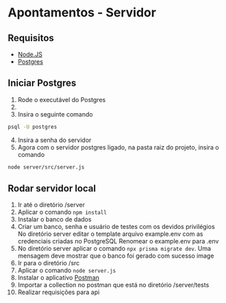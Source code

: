 # Apontamentos - Servidor

## Requisitos

- [Node.JS](https://nodejs.org/en/download/)
- [Postgres](https://www.enterprisedb.com/downloads/postgres-postgresql-downloads)

## Iniciar Postgres

1. Rode o executável do Postgres
2. 
3. Insira o seguinte comando 
```bash
psql -U postgres
```
4. Insira a senha do servidor
5. Agora com o servidor postgres ligado, na pasta raiz do projeto, insira o comando 
```bash
node server/src/server.js
```

## Rodar servidor local

1.  Ir até o diretório /server
2.  Aplicar o comando  `npm install`
3.  Instalar o banco de dados
4.  Criar um banco, senha e usuário de testes com os devidos privilégios No diretório server editar o template arquivo example.env com as credenciais criadas no PostgreSQL Renomear o example.env para .env
5.  No diretório server aplicar o comando  `npx prisma migrate dev`. Uma mensagem deve mostrar que o banco foi gerado com sucesso image
6.  Ir para o diretório /src
7.  Aplicar o comando  `node server.js`
8.  Instalar o aplicativo  [Postman](https://dl.pstmn.io/download/latest/win64)
9.  Importar a collection no postman que está no diretório /server/tests
10.  Realizar requisições para api

<!--stackedit_data:
eyJoaXN0b3J5IjpbMjA0MTExMjEwNSw0NDQ3NDIzNzQsMTMxMz
U4NjcxNCwtMTIyNzk4NjA4NF19
-->